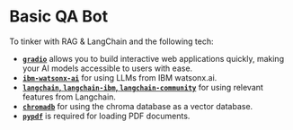 # Basic QA Bot
To tinker with RAG & LangChain and the following tech:
- **[`gradio`](https://www.gradio.app/)** allows you to build interactive web applications quickly, making your AI models accessible to users with ease.
- **[`ibm-watsonx-ai`](https://ibm.github.io/watsonx-ai-python-sdk/)** for using LLMs from IBM watsonx.ai.
- **[`langchain`, `langchain-ibm`, `langchain-community`](https://www.langchain.com/)** for using relevant features from Langchain.
- **[`chromadb`](https://www.trychroma.com/)** for using the chroma database as a vector database.
- **[`pypdf`](https://pypi.org/project/pypdf/)** is required for loading PDF documents.
